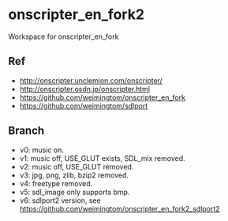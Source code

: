 # onscripter_en_fork2
Workspace for onscripter_en_fork

## Ref  
* http://onscripter.unclemion.com/onscripter/  
* http://onscripter.osdn.jp/onscripter.html  
* https://github.com/weimingtom/onscripter_en_fork  
* https://github.com/weimingtom/sdlport  

## Branch  
* v0: music on.  
* v1: music off, USE_GLUT exists, SDL_mix removed.  
* v2: music off, USE_GLUT removed.  
* v3: jpg, png, zlib, bzip2 removed.  
* v4: freetype removed.  
* v5: sdl_image only supports bmp.  
* v6: sdlport2 version, see https://github.com/weimingtom/onscripter_en_fork2_sdlport2  
